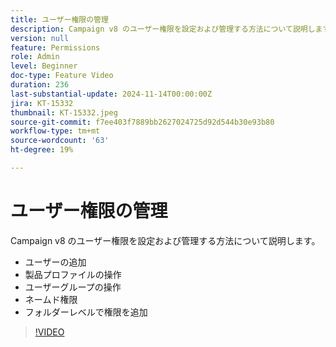 ```yaml
---
title: ユーザー権限の管理
description: Campaign v8 のユーザー権限を設定および管理する方法について説明します。 ユーザーの追加、製品プロファイル、ユーザーグループおよびネームド権限の操作を行います。 フォルダーレベルで権限を追加します。
version: null
feature: Permissions
role: Admin
level: Beginner
doc-type: Feature Video
duration: 236
last-substantial-update: 2024-11-14T00:00:00Z
jira: KT-15332
thumbnail: KT-15332.jpeg
source-git-commit: f7ee403f7889bb2627024725d92d544b30e93b80
workflow-type: tm+mt
source-wordcount: '63'
ht-degree: 19%

---
```



# ユーザー権限の管理

Campaign v8 のユーザー権限を設定および管理する方法について説明します。

* ユーザーの追加
* 製品プロファイルの操作
* ユーザーグループの操作
* ネームド権限
* フォルダーレベルで権限を追加

>[!VIDEO](https://video.tv.adobe.com/v/3438198/?learn=on)
